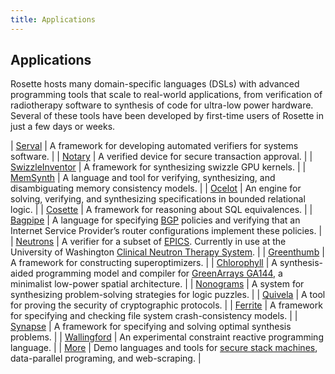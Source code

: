 ```yaml
---
title: Applications
---
```


## Applications  

Rosette hosts many domain-specific languages (DSLs) with advanced
programming tools that scale to real-world applications, from
verification of radiotherapy software to synthesis of code for
ultra-low power hardware. Several of these tools have been developed by
first-time users of Rosette in just a few days or weeks.

| [Serval][] | A framework for developing automated verifiers for systems software.  |
| [Notary][] | A verified device for secure transaction approval. |
| [SwizzleInventor][] | A framework for synthesizing swizzle GPU kernels.  |
| [MemSynth][] | A language and tool for verifying, synthesizing, and disambiguating memory consistency models. |
| [Ocelot][] | An engine for solving, verifying, and synthesizing specifications in bounded relational logic. |
| [Cosette][] |  A framework for reasoning about SQL equivalences. |
| [Bagpipe][] | A language for specifying [BGP][] policies and verifying that an Internet Service Provider’s router configurations implement these policies. |
| [Neutrons][] |  A verifier for a subset of [EPICS][EPICS].  Currently in use at the University of Washington [Clinical Neutron Therapy System][CNTS]. |
| [Greenthumb][] | A framework for constructing superoptimizers. |
| [Chlorophyll][] |  A synthesis-aided programming model and compiler for [GreenArrays GA144][GA144], a minimalist low-power spatial architecture. |
| [Nonograms][] | A system for synthesizing problem-solving strategies for logic puzzles. |
| [Quivela][] | A tool for proving the security of cryptographic protocols. |
| [Ferrite][] | A framework for specifying and checking file system crash-consistency models. |
| [Synapse][] |  A framework for specifying and solving optimal synthesis problems. |
| [Wallingford][] | An experimental constraint reactive programming language. |
| [More][] |  Demo languages and tools for [secure stack machines][SSM], data-parallel programing, and web-scraping.  |


[Serval]: https://unsat.cs.washington.edu/projects/serval/
[Notary]: https://github.com/anishathalye/notary
[SwizzleInventor]: https://github.com/mangpo/swizzle-inventor
[Bagpipe]: http://www.konne.me/bagpipe/
[BGP]: https://en.wikipedia.org/wiki/Border_Gateway_Protocol
[Chlorophyll]: http://pl.eecs.berkeley.edu/projects/chlorophyll/
[GA144]: http://www.greenarraychips.com/
[Cosette]: http://cosette.cs.washington.edu/
[Ferrite]: http://sandcat.cs.washington.edu/ferrite/
[Greenthumb]: http://pl.eecs.berkeley.edu/projects/greenthumb/
[MemSynth]: http://memsynth.uwplse.org
[Neutrons]: http://neutrons.uwplse.org
[Nonograms]: https://github.com/edbutler/nonograms-rule-synthesis
[Ocelot]: https://jamesbornholt.github.io/ocelot/
[Quivela]: https://github.com/jamesbornholt/quivela
[EPICS]: http://www.aps.anl.gov/epics/
[CNTS]: https://staff.washington.edu/jon/cnts/
[Synapse]: http://synapse.uwplse.org
[Wallingford]: https://github.com/cdglabs/wallingford
[More]: https://github.com/emina/rosette/tree/master/sdsl
[SSM]: http://dl.acm.org/citation.cfm?id=2544174.2500574
